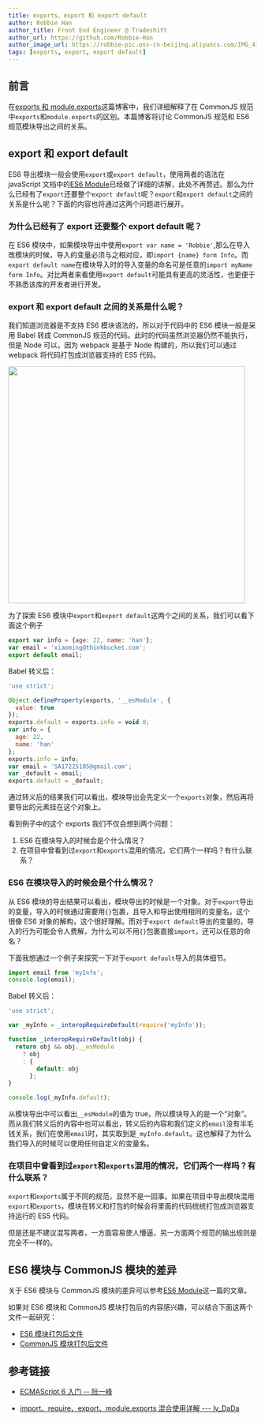 ```yaml
---
title: exports、export 和 export default
author: Robbie Han
author_title: Front End Engineer @ Tradeshift
author_url: https://github.com/Robbie-Han
author_image_url: https://robbie-pic.oss-cn-beijing.aliyuncs.com/IMG_4175.JPG?x-oss-process=style/compress
tags: [exports, export, export default]
---
```


## 前言

在[exports 和 module.exports](/blog/2019/12/03/exports-vs-module.exports)这篇博客中，我们详细解释了在 CommonJS 规范中`exports`和`module.exports`的区别。本篇博客将讨论 CommonJS 规范和 ES6 规范模块导出之间的关系。

## export 和 export default

ES6 导出模块一般会使用`export`或`export default`，使用两者的语法在 javaScript 文档中的[ES6 Module](/docs/javascript/6.modules/es6-module)已经做了详细的讲解，此处不再赘述。那么为什么已经有了`export`还要整个`export default`呢？`export`和`export default`之间的关系是什么呢？下面的内容也将通过这两个问题进行展开。

### 为什么已经有了 export 还要整个 export default 呢？

在 ES6 模块中，如果模块导出中使用`export var name = 'Robbie'`,那么在导入改模块的时候，导入的变量必须与之相对应，即`import {name} form Info`。而`export default name`在模块导入时的导入变量的命名可是任意的`import myName form Info`。对比两者来看使用`export default`可能具有更高的灵活性，也更便于不熟悉该库的开发者进行开发。

### export 和 export default 之间的关系是什么呢？

我们知道浏览器是不支持 ES6 模块语法的，所以对于代码中的 ES6 模块一般是采用 Babel 转成 CommonJS 规范的代码。此时的代码虽然浏览器仍然不能执行，但是 Node 可以，因为 webpack 是基于 Node 构建的，所以我们可以通过 webpack 将代码打包成浏览器支持的 ES5 代码。

<!--truncate-->

<Img width="480" legend="图：ES6模块转浏览器可执行代码示意图" src="https://cosmos-x.oss-cn-hangzhou.aliyuncs.com/y8Gvm6.png" />

为了探索 ES6 模块中`export`和`export default`这两个之间的关系，我们可以看下面这个例子

```js
export var info = {age: 22, name: 'han'};
var email = 'xiaoming@thinkbucket.com';
export default email;
```

Babel 转义后：

```js
'use strict';

Object.defineProperty(exports, '__esModule', {
  value: true
});
exports.default = exports.info = void 0;
var info = {
  age: 22,
  name: 'han'
};
exports.info = info;
var email = 'SA17225105@gmail.com';
var _default = email;
exports.default = _default;
```

通过转义后的结果我们可以看出，模块导出会先定义一个`exports`对象，然后再将要导出的元素挂在这个对象上。

看到例子中的这个 exports 我们不仅会想到两个问题：

1. ES6 在模块导入的时候会是个什么情况？
2. 在项目中曾看到过`export`和`exports`混用的情况，它们两个一样吗？有什么联系？

### ES6 在模块导入的时候会是个什么情况？

从 ES6 模块的导出结果可以看出，模块导出的时候是一个对象。对于`export`导出的变量，导入的时候通过需要用`{}`包裹，且导入和导出使用相同的变量名，这个很像 ES6 对象的解构，这个很好理解。而对于`export default`导出的变量的，导入的行为可能会令人费解，为什么可以不用`{}`包裹直接`import`，还可以任意的命名？

下面我想通过一个例子来探究一下对于`export default`导入的具体细节。

```js
import email from 'myInfo';
console.log(email);
```

Babel 转义后：

```js
'use strict';

var _myInfo = _interopRequireDefault(require('myInfo'));

function _interopRequireDefault(obj) {
  return obj && obj.__esModule
    ? obj
    : {
        default: obj
      };
}

console.log(_myInfo.default);
```

从模块导出中可以看出`__esModule`的值为 true，所以模块导入的是一个“对象”。而从我们转义后的内容中也可以看出，转义后的内容和我们定义的`email`没有半毛钱关系，我们在使用`email`时，其实取到是`_myInfo.default`。这也解释了为什么我们导入的时候可以使用任何自定义的变量名。

### 在项目中曾看到过`export`和`exports`混用的情况，它们两个一样吗？有什么联系？

`export`和`exports`属于不同的规范，显然不是一回事。如果在项目中导出模块混用`export`和`exports`，模块在转义和打包的时候会将里面的代码统统打包成浏览器支持运行的 ES5 代码。

但是还是不建议混写两者，一方面容易使人懵逼，另一方面两个规范的输出规则是完全不一样的。

## ES6 模块与 CommonJS 模块的差异

关于 ES6 模块与 CommonJS 模块的差异可以参考[ES6 Module](/docs/javascript/6.modules/es6-module)这一篇的文章。

如果对 ES6 模块和 CommonJS 模块打包后的内容感兴趣，可以结合下面这两个文件一起研究：

- [ES6 模块打包后文件](https://robbie-blog.oss-cn-shanghai.aliyuncs.com/ES6.js)
- [CommonJS 模块打包后文件](https://robbie-blog.oss-cn-shanghai.aliyuncs.com/commonJS.js)

## 参考链接

- [ECMAScript 6 入门 -- 阮一峰](http://es6.ruanyifeng.com/#docs/module-loader#ES6-%E6%A8%A1%E5%9D%97%E4%B8%8E-CommonJS-%E6%A8%A1%E5%9D%97%E7%9A%84%E5%B7%AE%E5%BC%82)

- [import、require、export、module.exports 混合使用详解 --- lv_DaDa](https://segmentfault.com/a/1190000012386576)
